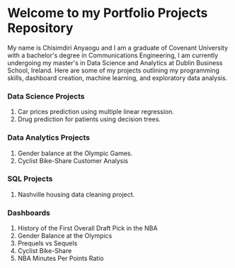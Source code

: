 # Welcome to my Portfolio Projects Repository

My name is Chisimdiri Anyaogu and I am a graduate of Covenant University with a bachelor's degree in Communications Engineering, I am currently undergoing my master's in Data Science and Analytics at Dublin Business School, Ireland. Here are some of my projects outlining my programming skills, dashboard creation, machine learning, and exploratory data analysis.

### Data Science Projects
1. Car prices prediction using multiple linear regression.
2. Drug prediction for patients using decision trees.


### Data Analytics Projects
1. Gender balance at the Olympic Games.
2. Cyclist Bike-Share Customer Analysis


### SQL Projects
1. Nashville housing data cleaning project.


### Dashboards
1. History of the First Overall Draft Pick in the NBA
2. Gender Balance at the Olympics
3. Prequels vs Sequels
4. Cyclist Bike-Share
5. NBA Minutes Per Points Ratio

